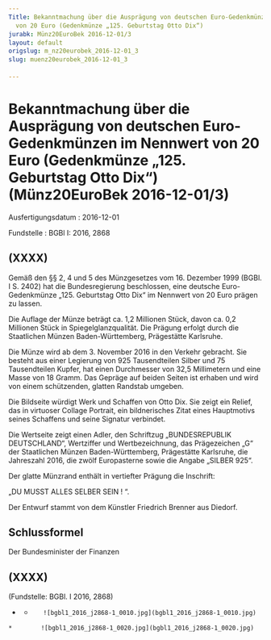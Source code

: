 ```yaml
---
Title: Bekanntmachung über die Ausprägung von deutschen Euro-Gedenkmünzen im Nennwert
  von 20 Euro (Gedenkmünze „125. Geburtstag Otto Dix“)
jurabk: Münz20EuroBek 2016-12-01/3
layout: default
origslug: m_nz20eurobek_2016-12-01_3
slug: muenz20eurobek_2016-12-01_3

---
```


# Bekanntmachung über die Ausprägung von deutschen Euro-Gedenkmünzen im Nennwert von 20 Euro (Gedenkmünze „125. Geburtstag Otto Dix“) (Münz20EuroBek 2016-12-01/3)

Ausfertigungsdatum
:   2016-12-01

Fundstelle
:   BGBl I: 2016, 2868


## (XXXX)

Gemäß den §§ 2, 4 und 5 des Münzgesetzes vom 16. Dezember 1999 (BGBl. I S. 2402) hat die Bundesregierung beschlossen, eine deutsche Euro-Gedenkmünze „125. Geburtstag Otto Dix“ im Nennwert von 20 Euro prägen zu lassen.

Die Auflage der Münze beträgt ca. 1,2 Millionen Stück, davon ca. 0,2 Millionen Stück in Spiegelglanzqualität. Die Prägung erfolgt durch die Staatlichen Münzen Baden-Württemberg, Prägestätte Karlsruhe.

Die Münze wird ab dem 3. November 2016 in den Verkehr gebracht. Sie besteht aus einer Legierung von 925 Tausendteilen Silber und 75 Tausendteilen Kupfer, hat einen Durchmesser von 32,5 Millimetern und eine Masse von 18 Gramm. Das Gepräge auf beiden Seiten ist erhaben und wird von einem schützenden, glatten Randstab umgeben.

Die Bildseite würdigt Werk und Schaffen von Otto Dix. Sie zeigt ein Relief, das in virtuoser Collage Portrait, ein bildnerisches Zitat eines Hauptmotivs seines Schaffens und seine Signatur verbindet.

Die Wertseite zeigt einen Adler, den Schriftzug „BUNDESREPUBLIK DEUTSCHLAND“, Wertziffer und Wertbezeichnung, das Prägezeichen „G“ der Staatlichen Münzen Baden-Württemberg, Prägestätte Karlsruhe, die Jahreszahl 2016, die zwölf Europasterne sowie die Angabe „SILBER 925“.

Der glatte Münzrand enthält in vertiefter Prägung die Inschrift:

„DU MUSST ALLES SELBER SEIN ! “.

Der Entwurf stammt von dem Künstler Friedrich Brenner aus Diedorf.


## Schlussformel

Der Bundesminister der Finanzen


## (XXXX)

(Fundstelle: BGBl. I 2016, 2868)


*    *        ![bgbl1_2016_j2868-1_0010.jpg](bgbl1_2016_j2868-1_0010.jpg)
    *        ![bgbl1_2016_j2868-1_0020.jpg](bgbl1_2016_j2868-1_0020.jpg)


